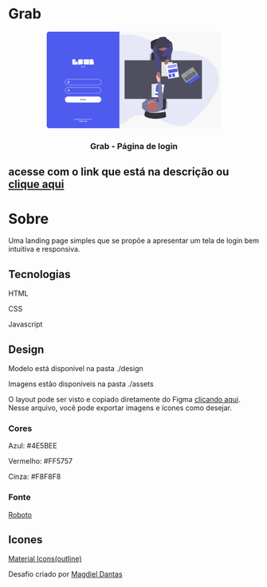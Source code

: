# Grab
<p align="center">
  <img src="design/desktop-design.jpg" alt="Logo" width="350">
  <h3 align="center">Grab - Página de login</h3>
</p>

## acesse com o link que está na descrição ou [clique aqui](https://isaclima.github.io/DevChallenge-Grab/)

# Sobre

Uma landing page simples que se propõe a apresentar um tela de login bem intuitiva e responsiva.

## Tecnologias
HTML

CSS

Javascript

## Design
Modelo está disponível na pasta ./design

Imagens estão disponíveis na pasta ./assets

O layout pode ser visto e copiado diretamente do Figma [clicando aqui](https://www.figma.com/file/QYQm17sJV0ZhviTGOa1jmZ/Untitled?node-id=0%3A1). Nesse arquivo, você pode exportar imagens e ícones como desejar.

### Cores
Azul: #4E5BEE

Vermelho: #FF5757

Cinza: #F8F8F8

### Fonte
[Roboto](https://fonts.google.com/specimen/Roboto)

## Icones
[Material Icons(outline)](https://material.io/resources/icons/?style=outline)


Desafio criado por [Magdiel Dantas](https://github.com/magdielndantas)
